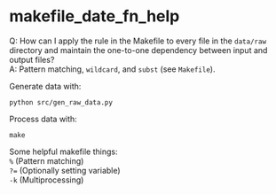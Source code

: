 # makefile_date_fn_help

Q: How can I apply the rule in the Makefile to every file in the `data/raw` directory and maintain the one-to-one dependency between input and output files?  
A: Pattern matching, `wildcard`, and `subst` (see `Makefile`).

Generate data with:  

```{python}
python src/gen_raw_data.py
```

Process data with:  

```{python}
make
```


Some helpful makefile things:  
`%` (Pattern matching)  
`?=` (Optionally setting variable)  
`-k` (Multiprocessing)  
